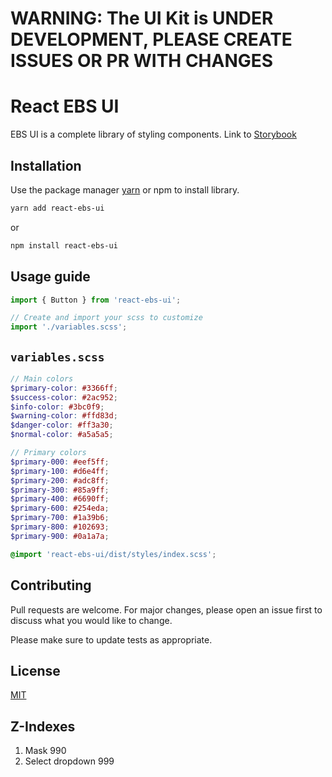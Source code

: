 # WARNING: The UI Kit is UNDER DEVELOPMENT, PLEASE CREATE ISSUES OR PR WITH CHANGES
# React EBS UI

EBS UI is a complete library of styling components. Link to [Storybook](https://ebs-integrator.github.io/react-ebs-ui/)

## Installation

Use the package manager [yarn](https://classic.yarnpkg.com/en/docs/install/#debian-stable) or npm to install library.

```bash
yarn add react-ebs-ui
```

or

```bash
npm install react-ebs-ui
```

## Usage guide

```javascript
import { Button } from 'react-ebs-ui';

// Create and import your scss to customize
import './variables.scss';
```

## `variables.scss`

```scss
// Main colors
$primary-color: #3366ff;
$success-color: #2ac952;
$info-color: #3bc0f9;
$warning-color: #ffd83d;
$danger-color: #ff3a30;
$normal-color: #a5a5a5;

// Primary colors
$primary-000: #eef5ff;
$primary-100: #d6e4ff;
$primary-200: #adc8ff;
$primary-300: #85a9ff;
$primary-400: #6690ff;
$primary-600: #254eda;
$primary-700: #1a39b6;
$primary-800: #102693;
$primary-900: #0a1a7a;

@import 'react-ebs-ui/dist/styles/index.scss';
```

## Contributing

Pull requests are welcome. For major changes, please open an issue first to discuss what you would like to change.

Please make sure to update tests as appropriate.

## License

[MIT](https://choosealicense.com/licenses/mit/)

## Z-Indexes

1. Mask 990
2. Select dropdown 999
